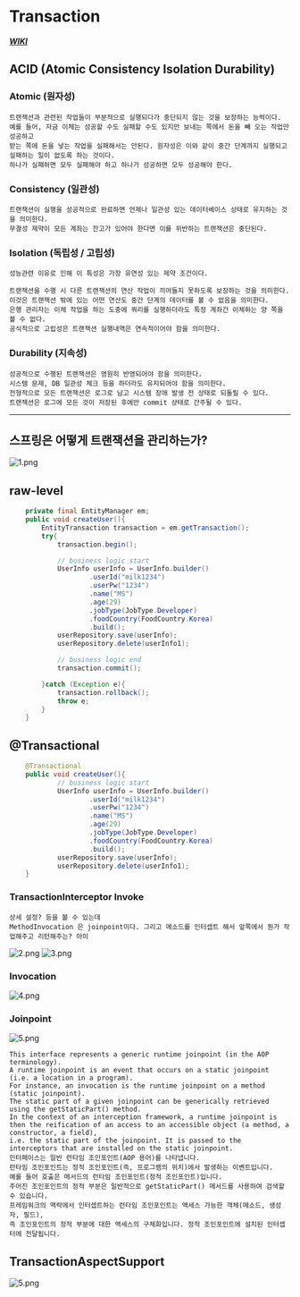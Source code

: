 # Transaction
***[WIKI](https://ko.wikipedia.org/wiki/ACID)***

## ACID (Atomic Consistency Isolation Durability)

### Atomic (원자성)
    트랜잭션과 관련된 작업들이 부분적으로 실행되다가 중단되지 않는 것을 보장하는 능력이다. 
    예를 들어, 자금 이체는 성공할 수도 실패할 수도 있지만 보내는 쪽에서 돈을 빼 오는 작업만 성공하고 
    받는 쪽에 돈을 넣는 작업을 실패해서는 안된다. 원자성은 이와 같이 중간 단계까지 실행되고 실패하는 일이 없도록 하는 것이다.
    하나가 실패하면 모두 실패해야 하고 하나가 성공하면 모두 성공해야 한다.
    
### Consistency (일관성)
    트랜잭션이 실행을 성공적으로 완료하면 언제나 일관성 있는 데이터베이스 상태로 유지하는 것을 의미한다. 
    무결성 제약이 모든 계좌는 잔고가 있어야 한다면 이를 위반하는 트랜잭션은 중단된다.

### Isolation (독립성 / 고립성)
    성능관련 이유로 인해 이 특성은 가장 유연성 있는 제약 조건이다. 

    트랜잭션을 수행 시 다른 트랜잭션의 연산 작업이 끼어들지 못하도록 보장하는 것을 의미한다. 
    이것은 트랜잭션 밖에 있는 어떤 연산도 중간 단계의 데이터를 볼 수 없음을 의미한다. 
    은행 관리자는 이체 작업을 하는 도중에 쿼리를 실행하더라도 특정 계좌간 이체하는 양 쪽을 볼 수 없다. 
    공식적으로 고립성은 트랜잭션 실행내역은 연속적이어야 함을 의미한다. 
    
### Durability (지속성)
    성공적으로 수행된 트랜잭션은 영원히 반영되어야 함을 의미한다. 
    시스템 문제, DB 일관성 체크 등을 하더라도 유지되어야 함을 의미한다. 
    전형적으로 모든 트랜잭션은 로그로 남고 시스템 장애 발생 전 상태로 되돌릴 수 있다. 
    트랜잭션은 로그에 모든 것이 저장된 후에만 commit 상태로 간주될 수 있다.
---

## 스프링은 어떻게 트랜잭션을 관리하는가?
![1.png](rsc/02_Transaction_001.png)


## raw-level
```java
    private final EntityManager em;
    public void createUser(){
        EntityTransaction transaction = em.getTransaction();
        try{
            transaction.begin();

            // business logic start
            UserInfo userInfo = UserInfo.builder()
                    .userId("milk1234")
                    .userPw("1234")
                    .name("MS")
                    .age(29)
                    .jobType(JobType.Developer)
                    .foodCountry(FoodCountry.Korea)
                    .build();
            userRepository.save(userInfo);
            userRepository.delete(userInfo1);

            // business logic end
            transaction.commit();

        }catch (Exception e){
            transaction.rollback();
            throw e;
        }
    }
```

## @Transactional

```java
    @Transactional
    public void createUser(){
            // business logic start
            UserInfo userInfo = UserInfo.builder()
                    .userId("milk1234")
                    .userPw("1234")
                    .name("MS")
                    .age(29)
                    .jobType(JobType.Developer)
                    .foodCountry(FoodCountry.Korea)
                    .build();
            userRepository.save(userInfo);
            userRepository.delete(userInfo1);
    }
```
### TransactionInterceptor Invoke
    상세 설정? 등을 볼 수 있는데
    MethodInvocation 은 joinpoint이다. 그리고 메소드를 인터셉트 해서 앞쪽에서 뭔가 작업해주고 리턴해주는? 아이



![2.png](rsc/02_Transaction_002.png)
![3.png](rsc/02_Transaction_003.png)

### Invocation
![4.png](rsc/02_Transaction_004.png)

### Joinpoint

![5.png](rsc/02_Transaction_005.png)  

    This interface represents a generic runtime joinpoint (in the AOP terminology).
    A runtime joinpoint is an event that occurs on a static joinpoint (i.e. a location in a program). 
    For instance, an invocation is the runtime joinpoint on a method (static joinpoint). 
    The static part of a given joinpoint can be generically retrieved using the getStaticPart() method.
    In the context of an interception framework, a runtime joinpoint is then the reification of an access to an accessible object (a method, a constructor, a field),
    i.e. the static part of the joinpoint. It is passed to the interceptors that are installed on the static joinpoint.
    인터페이스는 일반 런타임 조인포인트(AOP 용어)를 나타냅니다.
    런타임 조인포인트는 정적 조인포인트(즉, 프로그램의 위치)에서 발생하는 이벤트입니다.
    예를 들어 호출은 메서드의 런타임 조인포인트(정적 조인포인트)입니다. 
    주어진 조인포인트의 정적 부분은 일반적으로 getStaticPart() 메서드를 사용하여 검색할 수 있습니다.
    프레임워크의 맥락에서 인터셉트하는 런타임 조인포인트는 액세스 가능한 객체(메소드, 생성자, 필드), 
    즉 조인포인트의 정적 부분에 대한 액세스의 구체화입니다. 정적 조인포인트에 설치된 인터셉터에 전달됩니다.


## TransactionAspectSupport
![5.png](rsc/02_Transaction_006.png)  